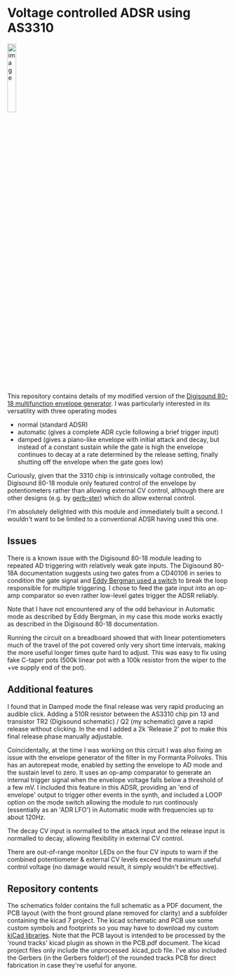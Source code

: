 # Voltage controlled ADSR using AS3310

<img width="20%" height="20%" alt="image" src="https://github.com/user-attachments/assets/1e044e15-837f-4e2f-a648-28ea6051b577" />


This repository contains details of my modified version of the [Digisound 80-18 multifunction envelope generator]( http://www.digisound80.co.uk/digisound/modules/80-18.htm). I was particularly interested in its versatility with three operating modes
- normal (standard ADSR)
- automatic (gives a complete ADR cycle following a brief trigger input)
- damped (gives a piano-like envelope with initial attack and decay, but instead of a constant sustain while the gate is high the envelope continues to decay at a rate determined by the release setting, finally shutting off the envelope when the gate goes low)

Curiously, given that the 3310 chip is intrinsically voltage controlled, the Digisound 80-18 module only featured control of the envelope by potentiometers rather than allowing external CV control, although there are other designs (e.g. by [gerb-ster](https://github.com/gerb-ster/Curtis-VC-ADSR)) which do allow external control.

I'm absolutely delighted with this module and immediately built a second. I wouldn't want to be limited to a conventional ADSR having used this one.

## Issues
There is a known issue with the Digisound 80-18 module leading to repeated AD triggering with relatively weak gate inputs. The Digisound 80-18A documentation suggests using two gates from a CD40106 in series to condition the gate signal and [Eddy Bergman used a switch](https://www.eddybergman.com/2020/05/synthesizer-build-part-33-digisound-80.html) to break the loop responsible for multiple triggering. I chose to feed the gate input into an op-amp comparator so even rather low-level gates trigger the ADSR reliably.

Note that I have not encountered any of the odd behaviour in Automatic mode as described by Eddy Bergman, in my case this mode works exactly as described in the Digisound 80-18 documentation.

Running the circuit on a breadboard showed that with linear potentiometers much of the travel of the pot covered only very short time intervals, making the more useful longer times quite hard to adjust. This was easy to fix using fake C-taper pots (500k linear pot with a 100k resistor from the wiper to the +ve supply end of the pot).

## Additional features
I found that in Damped mode the final release was very rapid producing an audible click. Adding a 510R resistor between the AS3310 chip pin 13 and transistor TR2 (Digisound schematic) / Q2 (my schematic) gave a rapid release without clicking. In the end I added a 2k 'Release 2' pot to make this final release phase manually adjustable.

Coincidentally, at the time I was working on this circuit I was also fixing an issue with the envelope generator of the filter in my Formanta Polivoks. This has an autorepeat mode, enabled by setting the envelope to AD mode and the sustain level to zero. It uses an op-amp comparator to generate an internal trigger signal when the envelope voltage falls below a threshold of a few mV. I included this feature in this ADSR, providing an 'end of envelope' output to trigger other events in the synth, and included a LOOP option on the mode switch allowing the module to run continously (essentially as an 'ADR LFO') in Automatic mode with frequencies up to about 120Hz.

The decay CV input is normalled to the attack input and the release input is normalled to decay, allowing flexibility in external CV control.

There are out-of-range monitor LEDs on the four CV inputs to warn if the combined potentiometer & external CV levels exceed the maximum useful control voltage (no damage would result, it simply wouldn't be effective).

## Repository contents
The schematics folder contains the full schematic as a PDF document, the PCB layout (with the front ground plane removed for clarity) and a subfolder containing the kicad 7 project. The kicad schematic and PCB use some custom symbols and footprints so you may have to download my custom [kiCad libraries](https://github.com/clarionut/kiCad_libraries). Note that the PCB layout is intended to be processed by the 'round tracks' kicad plugin as shown in the PCB.pdf document. The kicad project files only include the unprocessed .kicad_pcb file. I've also included the Gerbers (in the Gerbers folder!) of the rounded tracks PCB for direct fabrication in case they're useful for anyone.
